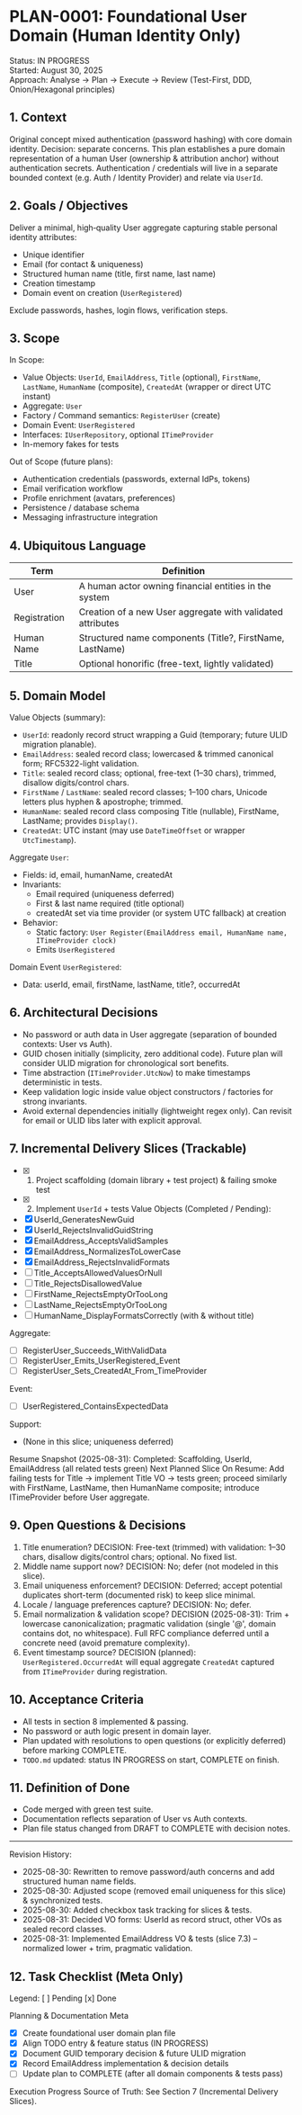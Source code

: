 # PLAN-0001: Foundational User Domain (Human Identity Only)

Status: IN PROGRESS  
Started: August 30, 2025  
Approach: Analyse → Plan → Execute → Review (Test-First, DDD, Onion/Hexagonal principles)

## 1. Context
Original concept mixed authentication (password hashing) with core domain identity. Decision: separate concerns. This plan establishes a pure domain representation of a human User (ownership & attribution anchor) without authentication secrets. Authentication / credentials will live in a separate bounded context (e.g. Auth / Identity Provider) and relate via `UserId`.

## 2. Goals / Objectives
Deliver a minimal, high‑quality User aggregate capturing stable personal identity attributes:
* Unique identifier
* Email (for contact & uniqueness)
* Structured human name (title, first name, last name)
* Creation timestamp
* Domain event on creation (`UserRegistered`)

Exclude passwords, hashes, login flows, verification steps.

## 3. Scope
In Scope:
* Value Objects: `UserId`, `EmailAddress`, `Title` (optional), `FirstName`, `LastName`, `HumanName` (composite), `CreatedAt` (wrapper or direct UTC instant)
* Aggregate: `User`
* Factory / Command semantics: `RegisterUser` (create)
* Domain Event: `UserRegistered`
* Interfaces: `IUserRepository`, optional `ITimeProvider`
* In-memory fakes for tests

Out of Scope (future plans):
* Authentication credentials (passwords, external IdPs, tokens)
* Email verification workflow
* Profile enrichment (avatars, preferences)
* Persistence / database schema
* Messaging infrastructure integration

## 4. Ubiquitous Language
| Term | Definition |
|------|------------|
| User | A human actor owning financial entities in the system |
| Registration | Creation of a new User aggregate with validated attributes |
| Human Name | Structured name components (Title?, FirstName, LastName) |
| Title | Optional honorific (free-text, lightly validated) |

## 5. Domain Model
Value Objects (summary):
* `UserId`: readonly record struct wrapping a Guid (temporary; future ULID migration planable).
* `EmailAddress`: sealed record class; lowercased & trimmed canonical form; RFC5322-light validation.
* `Title`: sealed record class; optional, free-text (1–30 chars), trimmed, disallow digits/control chars.
* `FirstName` / `LastName`: sealed record classes; 1–100 chars, Unicode letters plus hyphen & apostrophe; trimmed.
* `HumanName`: sealed record class composing Title (nullable), FirstName, LastName; provides `Display()`.
* `CreatedAt`: UTC instant (may use `DateTimeOffset` or wrapper `UtcTimestamp`).

Aggregate `User`:
* Fields: id, email, humanName, createdAt
* Invariants:
	- Email required (uniqueness deferred)
	- First & last name required (title optional)
	- createdAt set via time provider (or system UTC fallback) at creation
* Behavior:
	- Static factory: `User Register(EmailAddress email, HumanName name, ITimeProvider clock)`
	- Emits `UserRegistered`

Domain Event `UserRegistered`:
* Data: userId, email, firstName, lastName, title?, occurredAt

## 6. Architectural Decisions
* No password or auth data in User aggregate (separation of bounded contexts: User vs Auth).
* GUID chosen initially (simplicity, zero additional code). Future plan will consider ULID migration for chronological sort benefits.
* Time abstraction (`ITimeProvider.UtcNow`) to make timestamps deterministic in tests.
* Keep validation logic inside value object constructors / factories for strong invariants.
* Avoid external dependencies initially (lightweight regex only). Can revisit for email or ULID libs later with explicit approval.

## 7. Incremental Delivery Slices (Trackable)
- [x] 1. Project scaffolding (domain library + test project) & failing smoke test
- [x] 2. Implement `UserId` + tests
Value Objects (Completed / Pending):
- [x] UserId_GeneratesNewGuid
- [x] UserId_RejectsInvalidGuidString
- [x] EmailAddress_AcceptsValidSamples
- [x] EmailAddress_NormalizesToLowerCase
- [x] EmailAddress_RejectsInvalidFormats
- [ ] Title_AcceptsAllowedValuesOrNull
- [ ] Title_RejectsDisallowedValue
- [ ] FirstName_RejectsEmptyOrTooLong
- [ ] LastName_RejectsEmptyOrTooLong
- [ ] HumanName_DisplayFormatsCorrectly (with & without title)

Aggregate:
- [ ] RegisterUser_Succeeds_WithValidData
- [ ] RegisterUser_Emits_UserRegistered_Event
- [ ] RegisterUser_Sets_CreatedAt_From_TimeProvider

Event:
- [ ] UserRegistered_ContainsExpectedData

Support:
- (None in this slice; uniqueness deferred)

Resume Snapshot (2025-08-31):
Completed: Scaffolding, UserId, EmailAddress (all related tests green)
Next Planned Slice On Resume: Add failing tests for Title → implement Title VO → tests green; proceed similarly with FirstName, LastName, then HumanName composite; introduce ITimeProvider before User aggregate.

## 9. Open Questions & Decisions
1. Title enumeration? DECISION: Free-text (trimmed) with validation: 1–30 chars, disallow digits/control chars; optional. No fixed list.
2. Middle name support now? DECISION: No; defer (not modeled in this slice).
3. Email uniqueness enforcement? DECISION: Deferred; accept potential duplicates short-term (documented risk) to keep slice minimal.
4. Locale / language preferences capture? DECISION: No; defer.
5. Email normalization & validation scope? DECISION (2025-08-31): Trim + lowercase canonicalization; pragmatic validation (single '@', domain contains dot, no whitespace). Full RFC compliance deferred until a concrete need (avoid premature complexity).
6. Event timestamp source? DECISION (planned): `UserRegistered.OccurredAt` will equal aggregate `CreatedAt` captured from `ITimeProvider` during registration.

## 10. Acceptance Criteria
* All tests in section 8 implemented & passing.
* No password or auth logic present in domain layer.
* Plan updated with resolutions to open questions (or explicitly deferred) before marking COMPLETE.
* `TODO.md` updated: status IN PROGRESS on start, COMPLETE on finish.

## 11. Definition of Done
* Code merged with green test suite.
* Documentation reflects separation of User vs Auth contexts.
* Plan file status changed from DRAFT to COMPLETE with decision notes.

---
Revision History:
* 2025-08-30: Rewritten to remove password/auth concerns and add structured human name fields.
* 2025-08-30: Adjusted scope (removed email uniqueness for this slice) & synchronized tests.
* 2025-08-30: Added checkbox task tracking for slices & tests.
* 2025-08-31: Decided VO forms: UserId as record struct, other VOs as sealed record classes.
* 2025-08-31: Implemented EmailAddress VO & tests (slice 7.3) – normalized lower + trim, pragmatic validation.

## 12. Task Checklist (Meta Only)

Legend: [ ] Pending  [x] Done

Planning & Documentation Meta
- [x] Create foundational user domain plan file
- [x] Align TODO entry & feature status (IN PROGRESS)
- [x] Document GUID temporary decision & future ULID migration
- [x] Record EmailAddress implementation & decision details
- [ ] Update plan to COMPLETE (after all domain components & tests pass)

Execution Progress Source of Truth: See Section 7 (Incremental Delivery Slices).
